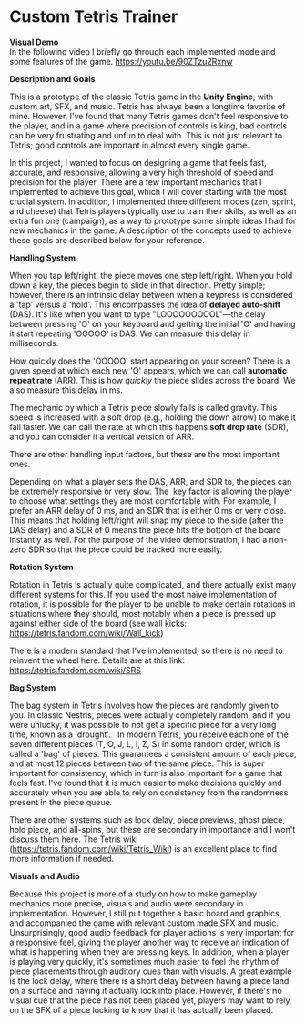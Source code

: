 
# Custom Tetris Trainer
**Visual Demo**  
In the following video I briefly go through each implemented mode and some features of the game.
https://youtu.be/90ZTzu2Rxnw

**Description and Goals**  

This is a prototype of the classic Tetris game in the **Unity Engine**, with custom art, SFX, and music. Tetris has always been a longtime favorite of mine. However, I've found that many Tetris games don't feel responsive to the player, and in a game where precision of controls is king, bad controls can be very frustrating and unfun to deal with. This is not just relevant to Tetris; good controls are important in almost every single game.  

In this project, I wanted to focus on designing a game that feels fast, accurate, and responsive, allowing a very high threshold of speed and precision for the player. There are a few important mechanics that I implemented to achieve this goal, which I will cover starting with the most crucial system. In addition, I implemented three different modes (zen, sprint, and cheese) that Tetris players typically use to train their skills, as well as an extra fun one (campaign), as a way to prototype some simple ideas I had for new mechanics in the game. A description of the concepts used to achieve these goals are described below for your reference.

**Handling System**  

When you tap left/right, the piece moves one step left/right. When you hold down a key, the pieces begin to slide in that direction. Pretty simple; however, there is an intrinsic delay between when a keypress is considered a 'tap' versus a 'hold'. This encompasses the idea of **delayed auto-shift** (DAS). It's like when you want to type "LOOOOOOOOOL"—the delay between pressing 'O' on your keyboard and getting the initial 'O' and having it start repeating 'OOOOO' is DAS. We can measure this delay in milliseconds.

How quickly does the 'OOOOO' start appearing on your screen? There is a given speed at which each new 'O' appears, which we can call **automatic repeat rate** (ARR). This is how *quickly* the piece slides across the board. We also measure this delay in ms.

The mechanic by which a Tetris piece slowly falls is called gravity. This speed is increased with a soft drop (e.g., holding the down arrow) to make it fall faster. We can call the rate at which this happens **soft drop rate** (SDR), and you can consider it a vertical version of ARR.

There are other handling input factors, but these are the most important ones.  

Depending on what a player sets the DAS, ARR, and SDR to, the pieces can be extremely responsive or very slow. The  key factor is allowing the player to choose what settings they are most comfortable with. For example, I prefer an ARR delay of 0 ms, and an SDR that is either 0 ms or very close. This means that holding left/right will snap my piece to the side (after the DAS delay) and a SDR of 0 means the piece hits the bottom of the board instantly as well. For the purpose of the video demonstration, I had a non-zero SDR so that the piece could be tracked more easily.

**Rotation System**  

Rotation in Tetris is actually quite complicated, and there actually exist many different systems for this. If you used the most naïve implementation of rotation, it is possible for the player to be unable to make certain rotations in situations where they should, most notably when a piece is pressed up against either side of the board (see wall kicks: https://tetris.fandom.com/wiki/Wall_kick)

There is a modern standard that I've implemented, so there is no need to reinvent the wheel here. Details are at this link:
https://tetris.fandom.com/wiki/SRS  

**Bag System**  

The bag system in Tetris involves how the pieces are randomly given to you. In classic Nestris, pieces were actually completely random, and if you were unlucky, it was possible to not get a specific piece for a very long time, known as a 'drought'.  
In modern Tetris, you receive each one of the seven different pieces (T, O, J, L, I, Z, S) in some random order, which is called a 'bag' of pieces. This guarantees a consistent amount of each piece, and at most 12 pieces between two of the same piece. This is super important for consistency, which in turn is also important for a game that feels fast. I've found that it is much easier to make decisions quickly and accurately when you are able to rely on consistency from the randomness present in the piece queue.

There are other systems such as lock delay, piece previews, ghost piece, hold piece, and all-spins, but these are secondary in importance and I won't discuss them here. The Tetris wiki (https://tetris.fandom.com/wiki/Tetris_Wiki) is an excellent place to find more information if needed.

**Visuals and Audio**  

Because this project is more of a study on how to make gameplay mechanics more precise, visuals and audio were secondary in implementation. However, I still put together a basic board and graphics, and accompanied the game with relevant custom made SFX and music. Unsurprisingly, good audio feedback for player actions is very important for a responsive feel, giving the player another way to receive an indication of what is happening when they are pressing keys. In addition, when a player is playing very quickly, it's sometimes much easier to feel the rhythm of piece placements through auditory cues than with visuals. A great example is the lock delay, where there is a short delay between having a piece land on a surface and having it actually lock into place. However, if there's no visual cue that the piece has not been placed yet, players may want to rely on the SFX of a piece locking to know that it has actually been placed.


